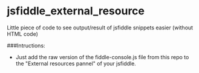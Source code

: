 # jsfiddle_external_resource
Little piece of code to see output/result of jsfiddle snippets easier (without HTML code)

###Intructions:
* Just add the raw version of the fiddle-console.js file from this repo to the "External resources pannel" of your jsfiddle.
